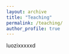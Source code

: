 ```yaml
---
layout: archive
title: "Teaching"
permalink: /teaching/
author_profile: true
---
```


luozixxxxxd





<!-- {% include base_path %}

{% for post in site.teaching reversed %}
  {% include archive-single.html %}
{% endfor %} -->
